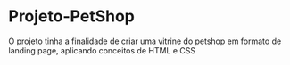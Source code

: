 # Projeto-PetShop
O projeto tinha a finalidade de criar uma vitrine do petshop em formato de landing page, aplicando conceitos de HTML e CSS 
